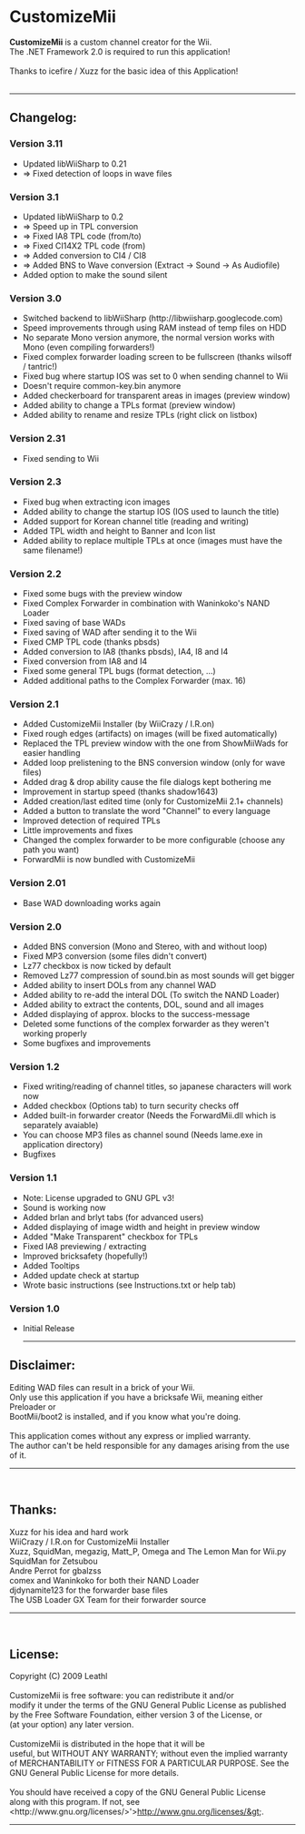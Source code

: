 # CustomizeMii
<p><strong>CustomizeMii</strong> is a custom channel creator for the Wii.<br>
The .NET Framework 2.0 is required to run this application!<br>
<br>
Thanks to icefire / Xuzz for the basic idea of this Application!<br>
<br></p>

<hr>

<h2>Changelog:</h2>

<h3>Version 3.11</h3>

<ul><li>Updated libWiiSharp to 0.21<br>
</li><li>=&gt; Fixed detection of loops in wave files</li></ul>

<h3>Version 3.1</h3>

<ul><li>Updated libWiiSharp to 0.2<br>
</li><li>=&gt; Speed up in TPL conversion<br>
</li><li>=&gt; Fixed IA8 TPL code (from/to)<br>
</li><li>=&gt; Fixed CI14X2 TPL code (from)<br>
</li><li>=&gt; Added conversion to CI4 / CI8<br>
</li><li>=&gt; Added BNS to Wave conversion (Extract -&gt; Sound -&gt; As Audiofile)<br>
</li><li>Added option to make the sound silent</li></ul>

<h3>Version 3.0</h3>

<ul><li>Switched backend to libWiiSharp (http://libwiisharp.googlecode.com)<br>
</li><li>Speed improvements through using RAM instead of temp files on HDD<br>
</li><li>No separate Mono version anymore, the normal version works with Mono (even compiling forwarders!)<br>
</li><li>Fixed complex forwarder loading screen to be fullscreen (thanks wilsoff / tantric!)<br>
</li><li>Fixed bug where startup IOS was set to 0 when sending channel to Wii<br>
</li><li>Doesn't require common-key.bin anymore<br>
</li><li>Added checkerboard for transparent areas in images (preview window)<br>
</li><li>Added ability to change a TPLs format (preview window)<br>
</li><li>Added ability to rename and resize TPLs (right click on listbox)</li></ul>

<h3>Version 2.31</h3>

<ul><li>Fixed sending to Wii</li></ul>

<h3>Version 2.3</h3>

<ul><li>Fixed bug when extracting icon images<br>
</li><li>Added ability to change the startup IOS (IOS used to launch the title)<br>
</li><li>Added support for Korean channel title (reading and writing)<br>
</li><li>Added TPL width and height to Banner and Icon list<br>
</li><li>Added ability to replace multiple TPLs at once (images must have the same filename!)</li></ul>

<h3>Version 2.2</h3>

<ul><li>Fixed some bugs with the preview window<br>
</li><li>Fixed Complex Forwarder in combination with Waninkoko's NAND Loader<br>
</li><li>Fixed saving of base WADs<br>
</li><li>Fixed saving of WAD after sending it to the Wii<br>
</li><li>Fixed CMP TPL code (thanks pbsds)<br>
</li><li>Added conversion to IA8 (thanks pbsds), IA4, I8 and I4<br>
</li><li>Fixed conversion from IA8 and I4<br>
</li><li>Fixed some general TPL bugs (format detection, ...)<br>
</li><li>Added additional paths to the Complex Forwarder (max. 16)</li></ul>

<h3>Version 2.1</h3>

<ul><li>Added CustomizeMii Installer (by WiiCrazy / I.R.on)<br>
</li><li>Fixed rough edges (artifacts) on images (will be fixed automatically)<br>
</li><li>Replaced the TPL preview window with the one from ShowMiiWads for easier handling<br>
</li><li>Added loop prelistening to the BNS conversion window (only for wave files)<br>
</li><li>Added drag &amp; drop ability cause the file dialogs kept bothering me<br>
</li><li>Improvement in startup speed (thanks shadow1643)<br>
</li><li>Added creation/last edited time (only for CustomizeMii 2.1+ channels)<br>
</li><li>Added a button to translate the word "Channel" to every language<br>
</li><li>Improved detection of required TPLs<br>
</li><li>Little improvements and fixes<br>
</li><li>Changed the complex forwarder to be more configurable (choose any path you want)<br>
</li><li>ForwardMii is now bundled with CustomizeMii</li></ul>

<h3>Version 2.01</h3>

<ul><li>Base WAD downloading works again</li></ul>

<h3>Version 2.0</h3>

<ul><li>Added BNS conversion (Mono and Stereo, with and without loop)<br>
</li><li>Fixed MP3 conversion (some files didn't convert)<br>
</li><li>Lz77 checkbox is now ticked by default<br>
</li><li>Removed Lz77 compression of sound.bin as most sounds will get bigger<br>
</li><li>Added ability to insert DOLs from any channel WAD<br>
</li><li>Added ability to re-add the interal DOL (To switch the NAND Loader)<br>
</li><li>Added ability to extract the contents, DOL, sound and all images<br>
</li><li>Added displaying of approx. blocks to the success-message<br>
</li><li>Deleted some functions of the complex forwarder as they weren't working properly<br>
</li><li>Some bugfixes and improvements</li></ul>

<h3>Version 1.2</h3>

<ul><li>Fixed writing/reading of channel titles, so japanese characters will work now<br>
</li><li>Added checkbox (Options tab) to turn security checks off<br>
</li><li>Added built-in forwarder creator (Needs the ForwardMii.dll which is separately avaiable)<br>
</li><li>You can choose MP3 files as channel sound (Needs lame.exe in application directory)<br>
</li><li>Bugfixes</li></ul>

<h3>Version 1.1</h3>

<ul><li>Note: License upgraded to GNU GPL v3!<br>
</li><li>Sound is working now<br>
</li><li>Added brlan and brlyt tabs (for advanced users)<br>
</li><li>Added displaying of image width and height in preview window<br>
</li><li>Added "Make Transparent" checkbox for TPLs<br>
</li><li>Fixed IA8 previewing / extracting<br>
</li><li>Improved bricksafety (hopefully!)<br>
</li><li>Added Tooltips<br>
</li><li>Added update check at startup<br>
</li><li>Wrote basic instructions (see Instructions.txt or help tab)</li></ul>

<h3>Version 1.0</h3>

<ul><li>Initial Release<br>
  <hr></li></ul>

<h2>Disclaimer:</h2>

<p>Editing WAD files can result in a brick of your Wii.<br>
Only use this application if you have a bricksafe Wii, meaning either Preloader or<br>
BootMii/boot2 is installed, and if you know what you're doing.<br>
<br>
This application comes without any express or implied warranty.<br>
The author can't be held responsible for any damages arising from the use of it.<br>
</p><hr>
<br>

<h2>Thanks:</h2>

<p>Xuzz for his idea and hard work<br>
WiiCrazy / I.R.on for CustomizeMii Installer<br>
Xuzz, SquidMan, megazig, Matt_P, Omega and The Lemon Man for Wii.py<br>
SquidMan for Zetsubou<br>
Andre Perrot for gbalzss<br>
comex and Waninkoko for both their NAND Loader<br>
djdynamite123 for the forwarder base files<br>
The USB Loader GX Team for their forwarder source<br>
</p><hr>
<br>

<h2>License:</h2>

<p>Copyright (C) 2009 Leathl<br>
<br>
CustomizeMii is free software: you can redistribute it and/or<br>
modify it under the terms of the GNU General Public License as published<br>
by the Free Software Foundation, either version 3 of the License, or<br>
(at your option) any later version.<br>
<br>
CustomizeMii is distributed in the hope that it will be<br>
useful, but WITHOUT ANY WARRANTY; without even the implied warranty<br>
of MERCHANTABILITY or FITNESS FOR A PARTICULAR PURPOSE.  See the<br>
GNU General Public License for more details.<br>
<br>
You should have received a copy of the GNU General Public License<br>
along with this program.  If not, see &lt;http://www.gnu.org/licenses/&gt;'&gt;<a href="http://www.gnu.org/licenses/&amp;gt">http://www.gnu.org/licenses/&amp;gt</a>;.<br></p>

<hr>
</div>
